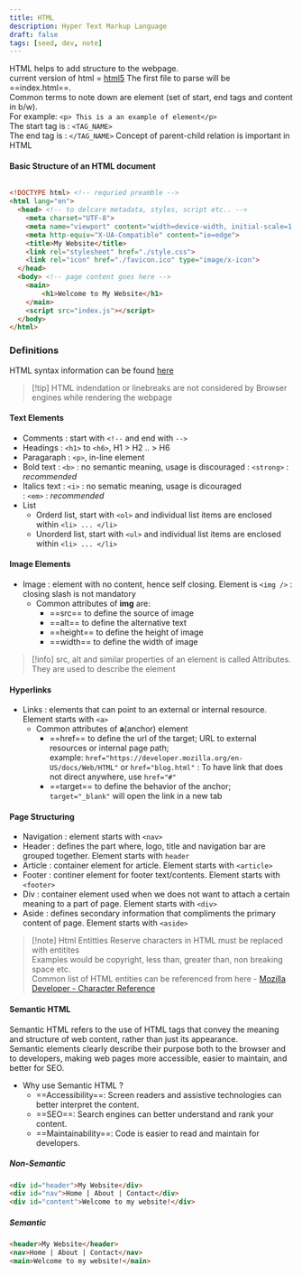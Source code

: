 ```yaml
---
title: HTML
description: Hyper Text Markup Language
draft: false
tags: [seed, dev, note]
---
```


HTML helps to add structure to the webpage.  
current version of html = [html5](https://html.com/html5/)
The first file to parse will be ==index.html==.  
Common terms to note down are element (set of start, end tags and content in b/w).  
For example: ```<p> This is a an example of element</p>```  
The start tag is : ```<TAG_NAME>```  
The end tag is : ```</TAG_NAME>```
Concept of parent-child relation is important in HTML

#### Basic Structure of an HTML document

```html

<!DOCTYPE html> <!-- requried preamble -->
<html lang="en">
  <head> <!-- to delcare metadata, styles, script etc.. -->
    <meta charset="UTF-8">
    <meta name="viewport" content="width=device-width, initial-scale=1.0">
    <meta http-equiv="X-UA-Compatible" content="ie=edge">
    <title>My Website</title>
    <link rel="stylesheet" href="./style.css">
    <link rel="icon" href="./favicon.ico" type="image/x-icon">
  </head>
  <body> <!-- page content goes here -->
    <main>
        <h1>Welcome to My Website</h1>  
    </main>
    <script src="index.js"></script>
  </body>
</html>

```

### Definitions

HTML syntax information can be found [here](https://html.spec.whatwg.org/#syntax)

> [!tip] HTML indendation or linebreaks are not considered by Browser engines while rendering the webpage

#### Text Elements
- Comments : start with ```<!--``` and end with ```-->``` 
- Headings : ```<h1>``` to ```<h6>```, H1 > H2 .. > H6 
- Paragaraph : ```<p>```, in-line element
- Bold text : ```<b>``` : no semantic meaning, usage is discouraged
            : ```<strong>``` : *recommended*
- Italics text : ```<i>``` : no sematic meaning, usage is dicouraged  
               : ```<em>``` : *recommended*
- List
    - Orderd list, start with ```<ol>``` and individual list items are enclosed within ```<li> ... </li>``` 
    - Unorderd list, start with ```<ul>``` and individual list items are enclosed within ```<li> ... </li>```

#### Image Elements
- Image : element with no content, hence self closing. Element is ```<img />```
        : closing slash is not mandatory
    - Common attributes of **img** are:  
        - ==src== to define the source of image
        - ==alt== to define the alternative text
        - ==height== to define the height of image
        - ==width== to define the width of image

> [!info] src, alt and similar properties of an element is called Attributes. They are used to describe the element

#### Hyperlinks
- Links : elements that can point to an external or internal resource. Element starts with ```<a>```
    - Common attributes of **a**(anchor) element
        - ==href== to define the url of the target; URL to external resources or internal page path;  
          example: ```href="https://developer.mozilla.org/en-US/docs/Web/HTML"``` or ```href="blog.html"```
                 : To have link that does not direct anywhere, use ```href="#"```
        - ==target== to define the behavior of the anchor; ```target="_blank"``` will open the link in a new tab

#### Page Structuring
- Navigation : element starts with ```<nav>```   
- Header : defines the part where, logo, title and navigation bar are grouped together. Element starts with ```header```
- Article : container element for article. Element starts with ```<article>```
- Footer : continer element for footer text/contents. Element starts with ```<footer>```
- Div : container element used when we does not want to attach a certain meaning to a part of page. Element starts with ```<div>``` 
- Aside : defines secondary information that compliments the primary content of page. Element starts with ```<aside>```

>[!note] Html Entitties
> Reserve characters in HTML must be replaced with entitites  
> Examples would be copyright, less than, greater than, non breaking space etc.  
> Common list of HTML entities can be referenced from here - [Mozilla Developer - Character Reference](https://developer.mozilla.org/en-US/docs/Glossary/Character_reference)

#### Semantic HTML

Semantic HTML refers to the use of HTML tags that convey the meaning and structure of web content, rather than just its appearance.  
Semantic elements clearly describe their purpose both to the browser and to developers, making web pages more accessible, easier to maintain, and better for SEO.

- Why use Semantic HTML ?
    - ==Accessibility==: Screen readers and assistive technologies can better interpret the content.
    - ==SEO==: Search engines can better understand and rank your content.
    - ==Maintainability==: Code is easier to read and maintain for developers.

##### Non-Semantic

```html
<div id="header">My Website</div>
<div id="nav">Home | About | Contact</div>
<div id="content">Welcome to my website!</div>
```

##### Semantic

```html
<header>My Website</header>
<nav>Home | About | Contact</nav>
<main>Welcome to my website!</main>
```
